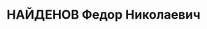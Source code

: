---
title: НАЙДЕНОВ Федор Николаевич
description: народився 1898 р. у с. Гюнівка Бердянського пов. Таврійської губ. Болгарин,
  з торговців, освіта початкова, член ВКП(б) з 1920 р. Проживав у Харкові. Директор
  універмагу № 1 Наркомвнуторгу. Заарештований 16 серпня 1937 р. за зв'язки з розстріляними
  членами правотроцьйстської організації та приховування к.-р. минулого (статті 548
  п. "г" через ст. 17, 5411, 5413 КК УРСР) і військовою колегією Верховного Суду СРСР
  5 грудня 1937 р. (статті 547, 548, 5411 КК УРСР) засуджений до розстрілу з конфіскацією
  майна. Розстріляний 6 грудня 1937 р. у Харкові. Реабілітований 29 жовтня 1955 р.
---